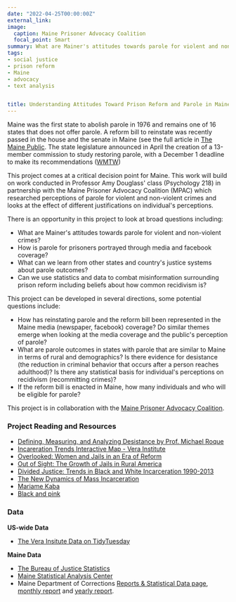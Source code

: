 ```yaml
---
date: "2022-04-25T00:00:00Z"
external_link:
image:
  caption: Maine Prisoner Advocacy Coalition
  focal_point: Smart
summary: What are Mainer's attitudes towards parole for violent and non-violent crimes? How is parole for prisoners portrayed through media and facebook coverage? What can we learn from other states and country's justice systems? 
tags:
- social justice
- prison reform
- Maine
- advocacy
- text analysis


title: Understanding Attitudes Toward Prison Reform and Parole in Maine
---
```

Maine was the first state to abolish parole in 1976 and remains one of 16 states that does not offer parole. A reform bill to reinstate was recently passed in the house and the senate in Maine (see the full article in [The Maine Public](https://www.mainepublic.org/courts-and-crime/2021-12-14/a-bill-to-restore-parole-in-maine-passed-in-the-house-and-senate-its-been-sitting-on-janet-mills-desk-for-months). The state legislature announced in April the creation of a 13-member commission to study restoring parole, with a December 1 deadline to make its recommendations ([WMTW](https://www.wmtw.com/article/parole-in-maine/39765482#))

This project comes at a critical decision point for Maine. This work will build on work conducted in Professor Amy Douglass' class (Psychology 218) in partnership with the Maine Prisoner Advocacy Coalition (MPAC) which researched perceptions of parole for violent and non-violent crimes and looks at the effect of different justifications on individual's perceptions.

There is an opportunity in this project to look at broad questions including: 

* What are Mainer's attitudes towards parole for violent and non-violent crimes? 
* How is parole for prisoners portrayed through media and facebook coverage? 
* What can we learn from other states and country's justice systems about parole outcomes? 
* Can we use statistics and data to combat misinformation surrounding prison reform including beliefs about how common recidivism is? 

This project can be developed in several directions, some potential questions include:

- How has reinstating parole and the reform bill been represented in the Maine media (newspaper, facebook) coverage? Do similar themes emerge when looking at the media coverage and the public's perception of parole?
- What are parole outcomes in states with parole that are similar to Maine in terms of rural and demographics? Is there evidence for desistance (the reduction in criminal behavior that occurs after a person reaches adulthood)? Is there any statistical basis for individual's perceptions on recidivism (recommitting crimes)?
- If the reform bill is enacted in Maine, how many individuals and who will be eligible for parole?


This project is in collaboration with the [Maine Prisoner Advocacy Coalition](https://www.maineprisoneradvocacy.org).


### Project Reading and Resources
* [Defining, Measuring, and Analyzing Desistance by Prof. Michael Roque](https://nij.ojp.gov/topics/articles/what-does-it-mean-defining-measuring-and-analyzing-desistance-crime-criminal#about-author--0)
* [Incareration Trends Interactive Map - Vera Institute](https://trends.vera.org/)
* [Overlooked: Women and Jails in an Era of Reform](https://www.vera.org/publications/overlooked-women-and-jails-report)
* [Out of Sight: The Growth of Jails in Rural America](https://www.vera.org/publications/out-of-sight-growth-of-jails-rural-america)
* [Divided Justice: Trends in Black and White Incarceration 1990-2013](https://www.vera.org/publications/divided-justice-black-white-jail-incarceration)
* [The New Dynamics of Mass Incarceration](https://www.vera.org/publications/the-new-dynamics-of-mass-incarceration)
* [Mariame Kaba](http://mariamekaba.com)
* [Black and pink](https://www.blackandpink.org)

### Data

**US-wide Data**
* [The Vera Insitute Data on TidyTuesday](https://github.com/rfordatascience/tidytuesday/tree/master/data/2019/2019-01-22)

**Maine Data**
* [The Bureau of Justice Statistics](https://csat.bjs.ojp.gov/advanced-query)
* [Maine Statistical Analysis Center](https://justiceresearch.usm.maine.edu/research-library/)
* Maine Department of Corrections [Reports & Statistical Data page](https://www.maine.gov/corrections/about/best-practices/reports-statistical-data), [monthly report](https://www.maine.gov/corrections/sites/maine.gov.corrections/files/inline-files/March%202022%20Monthly%20Adult%20Data%20Report_1.pdf) and [yearly report](https://www.maine.gov/corrections/sites/maine.gov.corrections/files/inline-files/2021%20Year%20End%20Adult%20Data%20Report.pdf).



